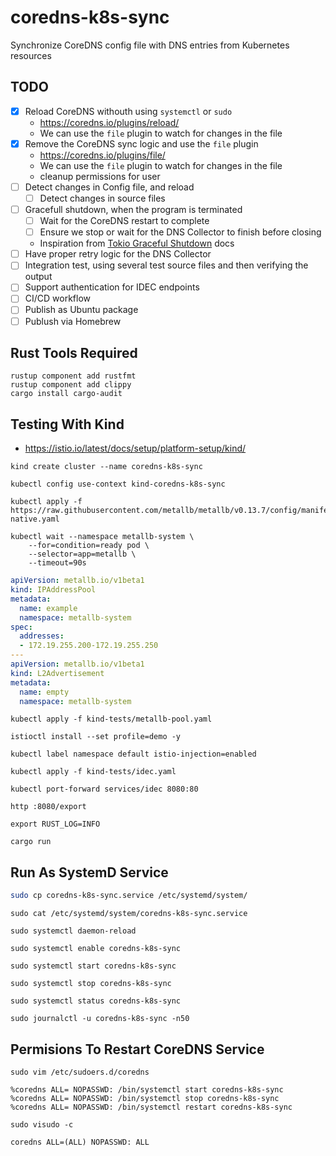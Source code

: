# coredns-k8s-sync

Synchronize CoreDNS config file with DNS entries from Kubernetes resources

## TODO

* [X] Reload CoreDNS withouth using `systemctl` or `sudo`
    * https://coredns.io/plugins/reload/
    * We can use the `file` plugin to watch for changes in the file
* [X] Remove the CoreDNS sync logic and use the `file` plugin
    * https://coredns.io/plugins/file/
    * We can use the `file` plugin to watch for changes in the file
    * cleanup permissions for user
* [ ] Detect changes in Config file, and reload
  * [ ] Detect changes in source files
* [ ] Gracefull shutdown, when the program is terminated
    * [ ] Wait for the CoreDNS restart to complete
    * [ ] Ensure we stop or wait for the DNS Collector to finish before closing
    * Inspiration from [Tokio Graceful Shutdown](https://tokio.rs/tokio/tutorial/graceful_shutdown) docs
* [ ] Have proper retry logic for the DNS Collector
* [ ] Integration test, using several test source files and then verifying the output
* [ ] Support authentication for IDEC endpoints
* [ ] CI/CD workflow
* [ ] Publish as Ubuntu package
* [ ] Publush via Homebrew

## Rust Tools Required

```shell
rustup component add rustfmt
rustup component add clippy
cargo install cargo-audit
```

## Testing With Kind

* https://istio.io/latest/docs/setup/platform-setup/kind/

```shell
kind create cluster --name coredns-k8s-sync
```

```shell
kubectl config use-context kind-coredns-k8s-sync
```

```shell
kubectl apply -f https://raw.githubusercontent.com/metallb/metallb/v0.13.7/config/manifests/metallb-native.yaml
```

```shell
kubectl wait --namespace metallb-system \
    --for=condition=ready pod \
    --selector=app=metallb \
    --timeout=90s
```

```yaml
apiVersion: metallb.io/v1beta1
kind: IPAddressPool
metadata:
  name: example
  namespace: metallb-system
spec:
  addresses:
  - 172.19.255.200-172.19.255.250
---
apiVersion: metallb.io/v1beta1
kind: L2Advertisement
metadata:
  name: empty
  namespace: metallb-system
```

```shell
kubectl apply -f kind-tests/metallb-pool.yaml
```

```shell
istioctl install --set profile=demo -y
```

```shell
kubectl label namespace default istio-injection=enabled
```

```shell
kubectl apply -f kind-tests/idec.yaml
```

```shell
kubectl port-forward services/idec 8080:80
```

```shell
http :8080/export
```

```shell
export RUST_LOG=INFO
```

```shell
cargo run
```

## Run As SystemD Service

```sh
sudo cp coredns-k8s-sync.service /etc/systemd/system/
```

```shell
sudo cat /etc/systemd/system/coredns-k8s-sync.service
```



```shell
sudo systemctl daemon-reload
```

```shell
sudo systemctl enable coredns-k8s-sync
```

```shell
sudo systemctl start coredns-k8s-sync
```

```shell
sudo systemctl stop coredns-k8s-sync
```

```shell
sudo systemctl status coredns-k8s-sync
```

```shell
sudo journalctl -u coredns-k8s-sync -n50
```

## Permisions To Restart CoreDNS Service

```shell
sudo vim /etc/sudoers.d/coredns
```

```shell
%coredns ALL= NOPASSWD: /bin/systemctl start coredns-k8s-sync
%coredns ALL= NOPASSWD: /bin/systemctl stop coredns-k8s-sync
%coredns ALL= NOPASSWD: /bin/systemctl restart coredns-k8s-sync
```

```shell
sudo visudo -c
```

```shell
coredns ALL=(ALL) NOPASSWD: ALL
```